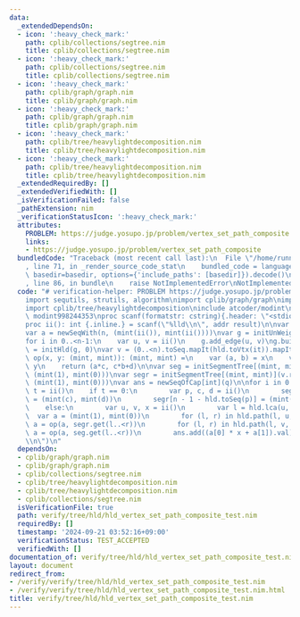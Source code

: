 ```yaml
---
data:
  _extendedDependsOn:
  - icon: ':heavy_check_mark:'
    path: cplib/collections/segtree.nim
    title: cplib/collections/segtree.nim
  - icon: ':heavy_check_mark:'
    path: cplib/collections/segtree.nim
    title: cplib/collections/segtree.nim
  - icon: ':heavy_check_mark:'
    path: cplib/graph/graph.nim
    title: cplib/graph/graph.nim
  - icon: ':heavy_check_mark:'
    path: cplib/graph/graph.nim
    title: cplib/graph/graph.nim
  - icon: ':heavy_check_mark:'
    path: cplib/tree/heavylightdecomposition.nim
    title: cplib/tree/heavylightdecomposition.nim
  - icon: ':heavy_check_mark:'
    path: cplib/tree/heavylightdecomposition.nim
    title: cplib/tree/heavylightdecomposition.nim
  _extendedRequiredBy: []
  _extendedVerifiedWith: []
  _isVerificationFailed: false
  _pathExtension: nim
  _verificationStatusIcon: ':heavy_check_mark:'
  attributes:
    PROBLEM: https://judge.yosupo.jp/problem/vertex_set_path_composite
    links:
    - https://judge.yosupo.jp/problem/vertex_set_path_composite
  bundledCode: "Traceback (most recent call last):\n  File \"/home/runner/.local/lib/python3.10/site-packages/onlinejudge_verify/documentation/build.py\"\
    , line 71, in _render_source_code_stat\n    bundled_code = language.bundle(stat.path,\
    \ basedir=basedir, options={'include_paths': [basedir]}).decode()\n  File \"/home/runner/.local/lib/python3.10/site-packages/onlinejudge_verify/languages/nim.py\"\
    , line 86, in bundle\n    raise NotImplementedError\nNotImplementedError\n"
  code: "# verification-helper: PROBLEM https://judge.yosupo.jp/problem/vertex_set_path_composite\n\
    import sequtils, strutils, algorithm\nimport cplib/graph/graph\nimport cplib/collections/segtree\n\
    import cplib/tree/heavylightdecomposition\ninclude atcoder/modint\ntype mint =\
    \ modint998244353\nproc scanf(formatstr: cstring){.header: \"<stdio.h>\", varargs.}\n\
    proc ii(): int {.inline.} = scanf(\"%lld\\n\", addr result)\n\nvar n, q = ii()\n\
    var a = newSeqWith(n, (mint(ii()), mint(ii())))\nvar g = initUnWeightedUnDirectedStaticGraph(n)\n\
    for i in 0..<n-1:\n    var u, v = ii()\n    g.add_edge(u, v)\ng.build\n\nvar hld\
    \ = initHld(g, 0)\nvar v = (0..<n).toSeq.mapIt(hld.toVtx(it)).mapIt(a[it])\nproc\
    \ op(x, y: (mint, mint)): (mint, mint) =\n    var (a, b) = x\n    var (c, d) =\
    \ y\n    return (a*c, c*b+d)\n\nvar seg = initSegmentTree[(mint, mint)](v, op,\
    \ (mint(1), mint(0)))\nvar segr = initSegmentTree[(mint, mint)](v.reversed, op,\
    \ (mint(1), mint(0)))\nvar ans = newSeqOfCap[int](q)\n\nfor i in 0..<q:\n    var\
    \ t = ii()\n    if t == 0:\n        var p, c, d = ii()\n        seg[hld.toSeq(p)]\
    \ = (mint(c), mint(d))\n        segr[n - 1 - hld.toSeq(p)] = (mint(c), mint(d))\n\
    \    else:\n        var u, v, x = ii()\n        var l = hld.lca(u, v)\n      \
    \  var a = (mint(1), mint(0))\n        for (l, r) in hld.path(l, u, true, true):\
    \ a = op(a, segr.get(l..<r))\n        for (l, r) in hld.path(l, v, false, false):\
    \ a = op(a, seg.get(l..<r))\n        ans.add((a[0] * x + a[1]).val)\necho ans.join(\"\
    \\n\")\n"
  dependsOn:
  - cplib/graph/graph.nim
  - cplib/graph/graph.nim
  - cplib/collections/segtree.nim
  - cplib/tree/heavylightdecomposition.nim
  - cplib/tree/heavylightdecomposition.nim
  - cplib/collections/segtree.nim
  isVerificationFile: true
  path: verify/tree/hld/hld_vertex_set_path_composite_test.nim
  requiredBy: []
  timestamp: '2024-09-21 03:52:16+09:00'
  verificationStatus: TEST_ACCEPTED
  verifiedWith: []
documentation_of: verify/tree/hld/hld_vertex_set_path_composite_test.nim
layout: document
redirect_from:
- /verify/verify/tree/hld/hld_vertex_set_path_composite_test.nim
- /verify/verify/tree/hld/hld_vertex_set_path_composite_test.nim.html
title: verify/tree/hld/hld_vertex_set_path_composite_test.nim
---
```


